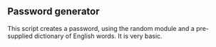 ## Password generator 
This script creates a password, using the random module and a pre-supplied dictionary of English words. It is very basic.
